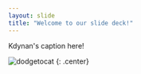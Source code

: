 ```yaml
---
layout: slide
title: "Welcome to our slide deck!"
---
```


Kdynan's caption here!

![dodgetocat](https://octodex.github.com/images/dodgetocat_v2.png)
{: .center}

